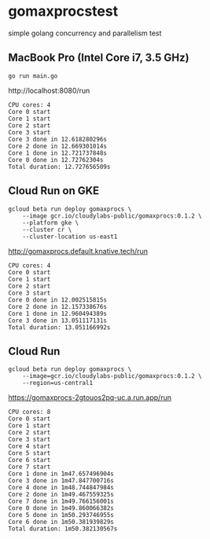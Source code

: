# gomaxprocstest

simple golang concurrency and parallelism test

## MacBook Pro (Intel Core i7, 3.5 GHz)

```shell
go run main.go
```

http://localhost:8080/run

```shell
CPU cores: 4
Core 0 start
Core 1 start
Core 2 start
Core 3 start
Core 3 done in 12.618280296s
Core 2 done in 12.669301014s
Core 1 done in 12.721737848s
Core 0 done in 12.72762304s
Total duration: 12.727656509s
```

## Cloud Run on GKE

```shell
gcloud beta run deploy gomaxprocs \
    --image gcr.io/cloudylabs-public/gomaxprocs:0.1.2 \
    --platform gke \
    --cluster cr \
    --cluster-location us-east1
```

http://gomaxprocs.default.knative.tech/run

```shell
CPU cores: 4
Core 0 start
Core 1 start
Core 2 start
Core 3 start
Core 0 done in 12.002515815s
Core 2 done in 12.157338676s
Core 1 done in 12.960494389s
Core 3 done in 13.051117131s
Total duration: 13.051166992s
```

## Cloud Run

```shell
gcloud beta run deploy gomaxprocs \
	--image=gcr.io/cloudylabs-public/gomaxprocs:0.1.2 \
	--region=us-central1
```

https://gomaxprocs-2gtouos2pq-uc.a.run.app/run

```shell
CPU cores: 8
Core 0 start
Core 1 start
Core 2 start
Core 3 start
Core 4 start
Core 5 start
Core 6 start
Core 7 start
Core 1 done in 1m47.657496904s
Core 3 done in 1m47.847700716s
Core 4 done in 1m48.744847984s
Core 2 done in 1m49.467559325s
Core 7 done in 1m49.766156001s
Core 0 done in 1m49.860066382s
Core 5 done in 1m50.293746955s
Core 6 done in 1m50.381939829s
Total duration: 1m50.382130567s
```
